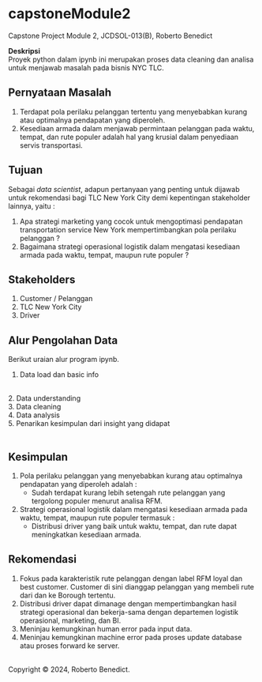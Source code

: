 # capstoneModule2
Capstone Project Module 2, JCDSOL-013(B), Roberto Benedict

<b>Deskripsi</b> <br/>
Proyek python dalam ipynb ini merupakan proses data cleaning dan analisa untuk menjawab masalah pada bisnis NYC TLC.

## Pernyataan Masalah
1. Terdapat pola perilaku pelanggan tertentu yang menyebabkan kurang atau optimalnya pendapatan yang diperoleh.
2. Kesediaan armada dalam menjawab permintaan pelanggan pada waktu, tempat, dan rute populer adalah hal yang krusial dalam penyediaan servis transportasi.

## Tujuan
Sebagai *data scientist*, adapun pertanyaan yang penting untuk dijawab untuk rekomendasi bagi TLC New York City demi kepentingan stakeholder lainnya, yaitu :
1. Apa strategi marketing yang cocok untuk mengoptimasi pendapatan transportation service New York mempertimbangkan pola perilaku pelanggan ?
2. Bagaimana strategi operasional logistik dalam mengatasi kesediaan armada pada waktu, tempat, maupun rute populer ?

## Stakeholders
1. Customer / Pelanggan
2. TLC New York City
3. Driver

## Alur Pengolahan Data
Berikut uraian alur program ipynb.
1. Data load dan basic info 
<br/>
2. Data understanding
<br/>
3. Data cleaning
<br/>
4. Data analysis
<br/>
5. Penarikan kesimpulan dari insight yang didapat
<br/>
<br/>

## Kesimpulan
1. Pola perilaku pelanggan yang menyebabkan kurang atau optimalnya pendapatan yang diperoleh adalah :
    * Sudah terdapat kurang lebih setengah rute pelanggan yang tergolong populer menurut analisa RFM.
3. Strategi operasional logistik dalam mengatasi kesediaan armada pada waktu, tempat, maupun rute populer termasuk :
    * Distribusi driver yang baik untuk waktu, tempat, dan rute dapat meningkatkan kesediaan armada.

## Rekomendasi
1. Fokus pada karakteristik rute pelanggan dengan label RFM loyal dan best customer. Customer di sini dianggap pelanggan yang membeli rute dari dan ke Borough tertentu.
2. Distribusi driver dapat dimanage dengan mempertimbangkan hasil strategi operasional dan bekerja-sama dengan departemen logistik operasional, marketing, dan BI.
3. Meninjau kemungkinan human error pada input data.
4. Meninjau kemungkinan machine error pada proses update database atau proses forward ke server.

<br/>
Copyright &copy; 2024, Roberto Benedict.
